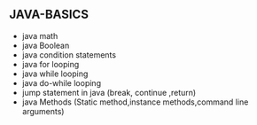 ## JAVA-BASICS 
* java math 
* java Boolean  
* java condition statements
* java for looping
* java while looping
* java do-while looping
* jump statement in java (break, continue ,return)
* java Methods (Static method,instance methods,command line arguments)
   
  
